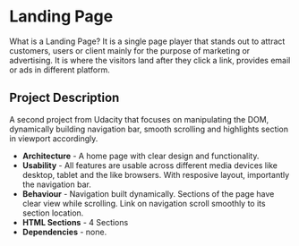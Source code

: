 # Landing Page
  What is a Landing Page?  It is a single page player that stands out to attract customers, users or client mainly for the purpose of marketing or advertising.  It is where the visitors land after they click a link, provides email or ads in different platform.

## Project Description
  A second project from Udacity that focuses on manipulating the DOM, dynamically building navigation bar, smooth scrolling and highlights section in viewport accordingly.

  - **Architecture** - A home page with clear design and functionality.
  - **Usability** - All features are usable across different media devices like desktop, tablet and the like browsers.  With resposive layout, importantly the navigation bar.
  - **Behaviour** - Navigation built dynamically.  Sections of the page have clear view while scrolling.  Link on navigation scroll smoothly to its section location.
  - **HTML Sections** - 4 Sections
  - **Dependencies** - none.

